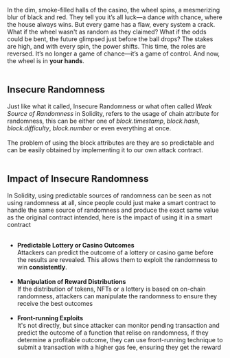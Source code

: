 In the dim, smoke-filled halls of the casino, the wheel spins, a mesmerizing blur of black and red. They tell you it’s all luck—a dance with chance, where the house always wins. But every game has a flaw, every system a crack. What if the wheel wasn't as random as they claimed? What if the odds could be bent, the future glimpsed just before the ball drops? The stakes are high, and with every spin, the power shifts. This time, the roles are reversed. It’s no longer a game of chance—it’s a game of control. And now, the wheel is in **your hands**. &nbsp;  
&nbsp;  

## Insecure Randomness
Just like what it called, Insecure Randomness or what often called *Weak Source of Randomness* in Solidity, refers to the usage of chain attribute for randomness, this can be either one of *block.timestamp*, *block.hash*, *block.difficulty*, *block.number* or even everything at once. &nbsp;  
&nbsp;  
The problem of using the block attributes are they are so predictable and can be easily obtained by implementing it to our own attack contract. &nbsp;  
&nbsp;  

## Impact of Insecure Randomness
In Solidity, using predictable sources of randomness can be seen as not using randomness at all, since people could just make a smart contract to handle the same source of randomness and produce the exact same value as the original contract intended, here is the impact of using it in a smart contract &nbsp;  
&nbsp;  

- **Predictable Lottery or Casino Outcomes** &nbsp;  
    Attackers can predict the outcome of a lottery or casino game before the results are revealed. This allows them to exploit the randomness to win **consistently**. &nbsp;  
    &nbsp;  
- **Manipulation of Reward Distributions** &nbsp;  
    If the distribution of tokens, NFTs or a lottery is based on on-chain randomness, attackers can manipulate the randomness to ensure they receive the best outcomes &nbsp;  
    &nbsp;  
- **Front-running Exploits** &nbsp;  
    It's not directly, but since attacker can monitor pending transaction and predict the outcome of a function that relise on randomness, if they determine a profitable outcome, they can use front-running technique to submit a transaction with a higher gas fee, ensuring they get the reward &nbsp;  
    &nbsp;  
